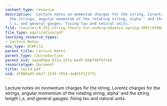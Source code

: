 ```yaml
---
content_type: resource
description: 'Lecture notes on momentum charges for the string, Lorentz charges for
  the strings, angular momentum of the rotating string, alpha'' and the string length
  l_s, and general gauges: fixing tau and natural units.'
file: /courses/8-251-string-theory-for-undergraduates-spring-2007/df880a05b61f15367954da065f22373c_lec14.pdf
file_type: application/pdf
learning_resource_types:
- Lecture Notes
ocw_type: OCWFile
parent_title: Lecture Notes
parent_type: CourseSection
parent_uid: 2aea95bd-972a-237e-bedf-048f46f47cb0
resourcetype: Document
title: lec14.pdf
uid: df880a05-b61f-1536-7954-da065f22373c
---
```

Lecture notes on momentum charges for the string, Lorentz charges for the strings, angular momentum of the rotating string, alpha' and the string length l_s, and general gauges: fixing tau and natural units.


